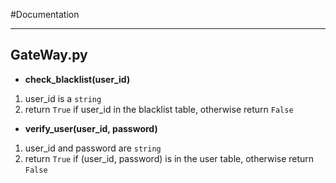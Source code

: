 #Documentation

---

## GateWay.py

- **check_blacklist(user_id)**
1. user_id is a `string`
2. return `True` if user_id in the blacklist table, otherwise return `False`

- **verify_user(user_id, password)**
1. user_id and password are `string`
2. return `True` if (user_id, password) is in the user table, otherwise return `False`
